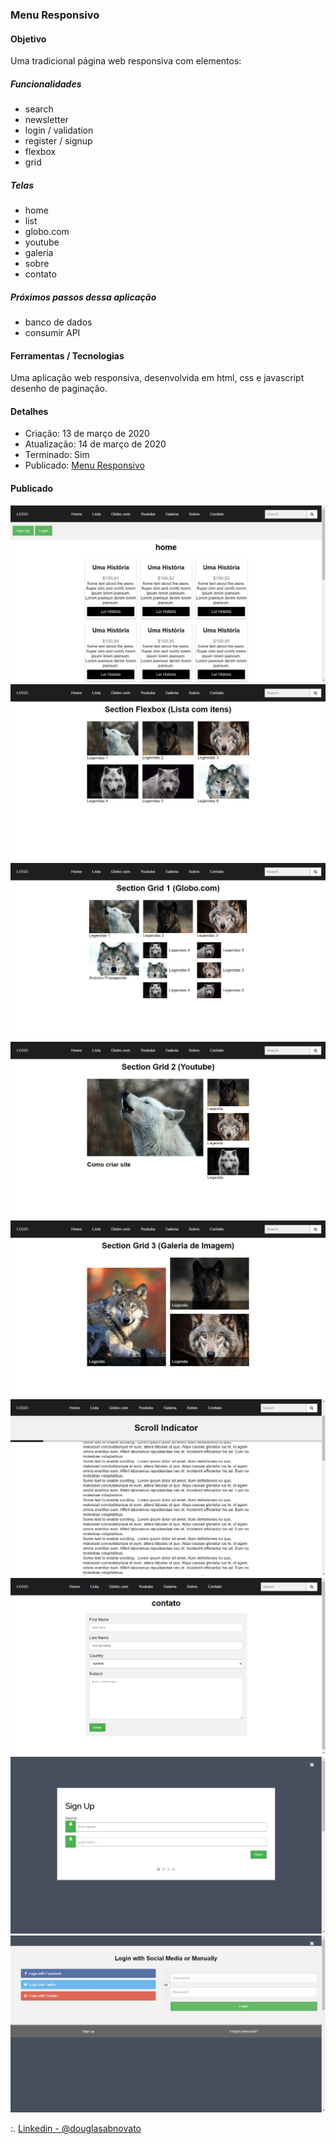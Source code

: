 ### Menu Responsivo

#### Objetivo

Uma tradicional página web responsiva com elementos:

##### Funcionalidades

- search
- newsletter
- login / validation
- register / signup
- flexbox
- grid

##### Telas

- home
- list
- globo.com
- youtube 
- galeria
- sobre
- contato

##### Próximos passos dessa aplicação

- banco de dados
- consumir API

#### Ferramentas / Tecnologias

Uma aplicação web responsiva, desenvolvida em html, css e javascript desenho de paginação.

#### Detalhes

- Criação: 13 de março de 2020
- Atualização: 14 de março de 2020
- Terminado: Sim 
- Publicado: [Menu Responsivo](https://douglasabnovato.github.io/menu-responsivo/)

#### Publicado

![Menu Responsivo](/telas/menu-responsivo-1.jpg)<br/>
![Menu Responsivo](/telas/menu-responsivo-2.jpg)<br/>
![Menu Responsivo](/telas/menu-responsivo-3.jpg)<br/>
![Menu Responsivo](/telas/menu-responsivo-4.jpg)<br/>
![Menu Responsivo](/telas/menu-responsivo-5.jpg)<br/>
![Menu Responsivo](/telas/menu-responsivo-6.jpg)<br/>
![Menu Responsivo](/telas/menu-responsivo-7.jpg)<br/>
![Menu Responsivo](/telas/menu-responsivo-8.jpg)<br/>
![Menu Responsivo](/telas/menu-responsivo-9.jpg)<br/>

:. [Linkedin - @douglasabnovato](https://www.linkedin.com/in/douglasabnovato/)